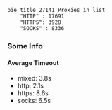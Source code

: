 
```mermaid
pie title 27141 Proxies in list
    "HTTP" : 17691
    "HTTPS": 3928
    "SOCKS" : 8336
```

### Some Info
#### Average Timeout

- mixed: 3.8s
- http: 2.1s
- https: 8.6s
- socks: 6.5s